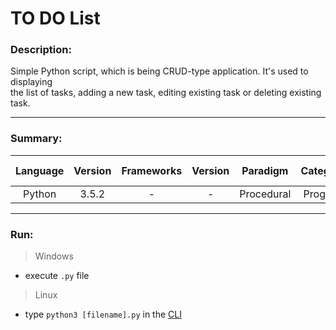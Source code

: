 # TO DO List

### Description:

Simple Python script, which is being CRUD-type application. It's used to displaying<br>
the list of tasks, adding a new task, editing existing task or deleting existing task.

---
### Summary:

|  Language  | Version | Frameworks | Version |  Paradigm  |  Category  |    Level     | Group project | Code freeze |
|:----------:|:-------:|:----------:|:-------:|:----------:|:----------:|:------------:|:-------------:|:-----------:|
|   Python   |  3.5.2  |     -      |    -    | Procedural |  Program   |   Beginner   |       -       |  01.12.2016 |

---
### Run:

>Windows
- execute `.py` file

>Linux
- type `python3 [filename].py` in the [CLI](https://en.wikipedia.org/wiki/Command-line_interface)
